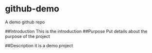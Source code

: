 # github-demo
A demo github repo

##Introduction
This is the introduction
##Purpose
Put details about the purpose of the project

##Description
it is a demo project
